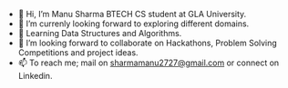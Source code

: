 - 👋 Hi, I’m Manu Sharma BTECH CS student at GLA University.
- 👀 I’m currenly looking forward to exploring different domains.
- 🌱 Learning Data Structures and Algorithms.
- 💞️ I’m looking forward to collaborate on Hackathons, Problem Solving Competitions and project ideas.
- 📫 To reach me; mail on sharmamanu2727@gmail.com or connect on Linkedin.

<!---
R-ocke-R/R-ocke-R is a ✨ special ✨ repository because its `README.md` (this file) appears on your GitHub profile.
You can click the Preview link to take a look at your changes.
--->
